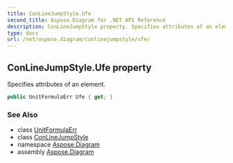 ```yaml
---
title: ConLineJumpStyle.Ufe
second_title: Aspose.Diagram for .NET API Reference
description: ConLineJumpStyle property. Specifies attributes of an element
type: docs
url: /net/aspose.diagram/conlinejumpstyle/ufe/
---
```

## ConLineJumpStyle.Ufe property

Specifies attributes of an element.

```csharp
public UnitFormulaErr Ufe { get; }
```

### See Also

* class [UnitFormulaErr](../../unitformulaerr/)
* class [ConLineJumpStyle](../)
* namespace [Aspose.Diagram](../../conlinejumpstyle/)
* assembly [Aspose.Diagram](../../../)


